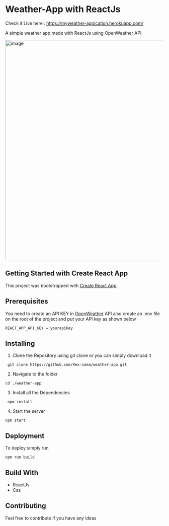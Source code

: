 
# Weather-App with ReactJs

Check it Live here : https://myweather-applcation.herokuapp.com/

A simple weather app made with ReactJs using OpenWeather API

<img src="https://user-images.githubusercontent.com/47276346/117313068-3068aa00-aea3-11eb-9121-535309013330.png" alt="image" width="700px">

## Getting Started with Create React App

This project was bootstrapped with [Create React App](https://github.com/facebook/create-react-app).

## Prerequisites

You need to create an API KEY in <a href="https://openweathermap.org/api">OpenWeather</a> API also create an .env file on the root of the project and put your API key as shown below

```console
REACT_APP_API_KEY = yourapikey
```

## Installing

1. Clone the Repository using git clone or you can simply download it 
```console
 git clone https://github.com/Rex-sama/weather-app.git
```
2. Navigate to the folder
 ```console
 cd ./weather-app
``` 
3. Install all the Dependencies 
```console
 npm install
```
4. Start the server
```console
npm start
```

## Deployment

To deploy simply run

```console
npm run build
```

## Build With

- ReactJs
- Css

## Contributing

Feel free to contribute if you have any ideas 



